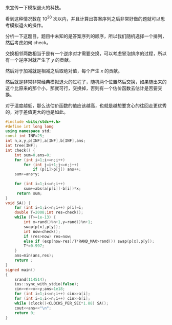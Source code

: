 来宣传一下模拟退火的科技。

看到这种情况数在 $10^{20}$ 次以内，并且计算出答案序列之后非常好做的题就可以思考模拟退火的操作。

分析一下这题目，题目中未知的是答案序列的顺序，所以我们随机选择一个排列，然后考虑如何 check。

交换相邻两数相当于是有一个逆序对才需要交换，可以考虑冒泡排序的过程，所以有一个逆序对就产生了 $y$ 的贡献。

然后对于加减就是相减之后取绝对值，每个产生 $x$ 的贡献。

然后就是非常非常经典模拟退火的过程了，随机两个位置然后交换，如果随出来的这个比原来的那个小，那就可行，交换掉，否则有一个估价函数去估计是否要交换。

对于温度越低，那么该估价函数的值应该越高，也就是越想要贪心的往回走更优秀的，对于差值更大的也是如此。

```cpp
#include <bits/stdc++.h>
#define int long long 
using namespace std;
const int INF=25;
int n,x,y,p[INF],a[INF],b[INF],ans;
int tree[INF];
int check() {
	int sum=0,ans=0;
	for (int i=1;i<=n;i++)
		for (int j=i+1;j<=n;j++)
			if (p[i]>p[j]) ans++;
	sum+=ans*y;
	
	for (int i=1;i<=n;i++)
		sum+=abs(a[p[i]]-b[i])*x;
	 return sum;
}
void SA() {
	for (int i=1;i<=n;i++) p[i]=i;
	double T=2008;int res=check();
	while (T>=1e-13) {
		int x=rand()%n+1,y=rand()%n+1;
		swap(p[x],p[y]);
		int now=check();
		if (res>now) res=now;
		else if (exp(now-res)/T*RAND_MAX>rand()) swap(p[x],p[y]);
		T*=0.997;	
	}
	ans=min(ans,res);
	return ;
}
signed main()
{
	srand(114514);
	ios::sync_with_stdio(false);
	cin>>n>>x>>y;ans=1e18;
	for (int i=1;i<=n;i++) cin>>a[i];
	for (int i=1;i<=n;i++) cin>>b[i];
	while (clock()<CLOCKS_PER_SEC*1.88) SA();
	cout<<ans<<"\n";
	return 0;
}
```
